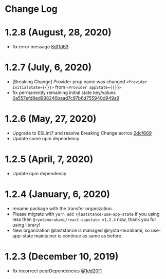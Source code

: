 # Change Log

# 1.2.8 (August, 28, 2020)

- fix error message [8df1d63](https://github.com/laststance/use-app-state/commit/8df1d630591145ffea124419077adf16e55d162d)

# 1.2.7 (July, 6, 2020)

- [Breaking Change] Provider prop name was changed `<Provider initialState={{}}>` from `<Provider appState={{}}>`
- fix permanently remaining initial state key/values [0a557efd9ed998246baad7c97b6d755940d949a9](https://github.com/laststance/use-app-state/commit/0a557efd9ed998246baad7c97b6d755940d949a9)

# 1.2.6 (May, 27, 2020)

- Upgrade to ESLint7 and resolve Breaking Change eorros [2dcf669](https://github.com/laststance/use-app-state/commit/2dcf6698234919e1b07aaec0f703d142aa84ed31)
- Update some npm dependency

# 1.2.5 (April, 7, 2020)

- Update npm dependency

# 1.2.4 (January, 6, 2020)

- rename package with the transfer organization.
- Please migrate with `yarn add @laststance/use-app-state` if you using less then `@ryotamurakami/react-appstate v1.2.3` now, thank you for using library!
- New organization @laststance is managed @ryota-murakami, so use-app-state maintainer is continue as same as before.

# 1.2.3 (December 10, 2019)

- fix incorrect peerDependencies [@1dd20f1](https://github.com/ryota-murakami/react-appstate/commit/1dd20f12404bd5596ab31bbb865956d2723c0878)
